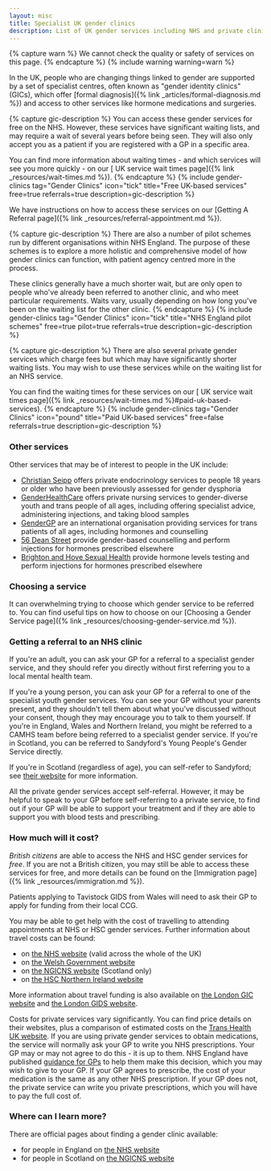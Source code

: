 ```yaml
---
layout: misc
title: Specialist UK gender clinics
description: List of UK gender services including NHS and private clinics
---
```


{% capture warn %}
We cannot check the quality or safety of services on this page.
{% endcapture %}
{% include warning warning=warn %}

In the UK, people who are changing things linked to gender are supported by a set of specialist centres, often known as "gender identity clinics" (GICs), which offer [formal diagnosis]({% link _articles/formal-diagnosis.md %}) and access to other services like hormone medications and surgeries. 

{% capture gic-description %}
You can access these gender services for free on the NHS. However, these services have significant waiting lists, and may require a wait of several years before being seen. They will also only accept you as a patient if you are registered with a GP in a specific area.

You can find more information about waiting times - and which services will see you more quickly - on our [ UK service wait times page]({% link _resources/wait-times.md %}).
{% endcapture %}
{% include gender-clinics tag="Gender Clinics" icon="tick" title="Free UK-based services" free=true referrals=true description=gic-description %}

We have instructions on how to access these services on our [Getting A Referral page]({% link _resources/referral-appointment.md %}).

{% capture gic-description %}
There are also a number of pilot schemes run by different organisations within NHS England. The purpose of these schemes is to explore a more holistic and comprehensive model of how gender clinics can function, with patient agency centred more in the process.

These clinics generally have a much shorter wait, but are only open to people who've already been referred to another clinic, and who meet particular requirements. Waits vary, usually depending on how long you've been on the waiting list for the other clinic.
{% endcapture %}
{% include gender-clinics tag="Gender Clinics" icon="tick" title="NHS England pilot schemes" free=true pilot=true referrals=true description=gic-description %}

{% capture gic-description %}
There are also several private gender services which charge fees but which may have significantly shorter waiting lists. You may wish to use these services while on the waiting list for an NHS service.

You can find the waiting times for these services on our [ UK service wait times page]({% link _resources/wait-times.md %}#paid-uk-based-services).
{% endcapture %}
{% include gender-clinics tag="Gender Clinics" icon="pound" title="Paid UK-based services" free=false referrals=true description=gic-description %}

### Other services

Other services that may be of interest to people in the UK include:

- [Christian Seipp](https://www.christianseipp-urology.net/transgender-health.html) offers private endocrinology services to people 18 years or older who have been previously assessed for gender dysphoria
- [GenderHealthCare](https://genderhealthcare.co.uk/) offers private nursing services to gender-diverse youth and trans people of all ages, including offering specialist advice, administering injections, and taking blood samples 
- [GenderGP](https://gendergp.com/) are an international organisation providing services for trans patients of all ages, including hormones and counselling
- [56 Dean Street](https://dean.st/trans-non-binary/) provide gender-based counselling and perform injections for hormones prescribed elsewhere
- [Brighton and Hove Sexual Health](https://brightonsexualhealth.com/service/clinic-t/) provide hormone levels testing and perform injections for hormones prescribed elsewhere

### Choosing a service

It can overwhelming trying to choose which gender service to be referred to. You can find useful tips on how to choose on our [Choosing a Gender Service page]({% link _resources/choosing-gender-service.md %}).

### Getting a referral to an NHS clinic

If you're an adult, you can ask your GP for a referral to a specialist gender service, and they should refer you directly without first referring you to a local mental health team.

If you're a young person, you can ask your GP for a referral to one of the specialist youth gender services. You can see your GP without your parents present, and they shouldn't tell them about what you've discussed without your consent, though they may encourage you to talk to them yourself. If you're in England, Wales and Northern Ireland, you might be referred to a CAMHS team before being referred to a specialist gender service. If you're in Scotland, you can be referred to Sandyford's Young People's Gender Service directly.

If you're in Scotland (regardless of age), you can self-refer to Sandyford; see [their website](https://www.sandyford.scot/sexual-health-services/gender-identity-service/) for more information.

All the private gender services accept self-referral. However, it may be helpful to speak to your GP before self-referring to a private service, to find out if your GP will be able to support your treatment and if they are able to support you with blood tests and prescribing.

### How much will it cost?

*British citizens* are able to access the NHS and HSC gender services for *free*. If you are not a British citizen, you may still be able to access these services for free, and more details can be found on the [Immigration page]({% link _resources/immigration.md %}).

Patients applying to Tavistock GIDS from Wales will need to ask their GP to apply for funding from their local CCG. 

You may be able to get help with the cost of travelling to attending appointments at NHS or HSC gender services. Further information about travel costs can be found:

- on [the NHS website](https://www.nhs.uk/using-the-nhs/help-with-health-costs/healthcare-travel-costs-scheme-htcs/) (valid across the whole of the UK)
- on [the Welsh Government website](https://gov.wales/low-income-scheme-help-nhs-health-costs)
- on [the NGICNS website](https://www.ngicns.scot.nhs.uk/nhsservices/adults/surgery/claiming-travel-subsistence-expenses/) (Scotland only)
- on [the HSC Northern Ireland website](http://www.hscbusiness.hscni.net/pdf/Expenses.pdf)

More information about travel funding is also available on [the London GIC website](https://gic.nhs.uk/help-with-travel-costs/) and [the London GIDS website](https://gids.nhs.uk/how-claim-travel-expenses).

Costs for private services vary significantly. You can find price details on their websites, plus a comparison of estimated costs on the [Trans Health UK website](https://transhealthuk.noblogs.org/covid-19-private-clinics/). If you are using private gender services to obtain medications, the service will normally ask your GP to write you NHS prescriptions. Your GP may or may not agree to do this - it is up to them. NHS England have published [guidance for GPs](https://gendergp.com/wp-content/uploads/2018/02/GMC-advice-to-GPs-on-online-specialists.pdf) to help them make this decision, which you may wish to give to your GP. If your GP agrees to prescribe, the cost of your medication is the same as any other NHS prescription. If your GP does not, the private service can write you private prescriptions, which you will have to pay the full cost of.

### Where can I learn more?

There are official pages about finding a gender clinic available:

- for people in England on [the NHS website](https://www.nhs.uk/live-well/healthy-body/how-to-find-an-nhs-gender-identity-clinic/)
- for people in Scotland on [the NGICNS website](https://www.ngicns.scot.nhs.uk/gender-identity-clinics/)

